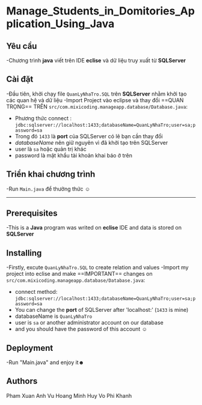 # Manage_Students_in_Domitories_Application_Using_Java
## Yêu cầu
-Chương trình **java** viết trên IDE **eclise** và dữ liệu truy xuất từ **SQLServer**

## Cài đặt
-Đầu tiên, khởi chạy file `QuanLyNhaTro.SQL` trên **SQLServer** nhằm khởi tạo các quan hệ và dữ liệu
-Import Project vào eclipse và thay đổi ==QUAN TRỌNG== TRÊN `src/com.mixicoding.manageapp.database/Database.java`:
  - Phương thức connect : `jdbc:sqlserver://localhost:1433;databaseName=QuanLyNhaTro;user=sa;password=sa`
  - Trong đó `1433` là **port** của SQLServer có lẽ bạn cần thay đổi 
  - *databaseName* nên giữ nguyên vì đã khởi tạo trên SQLServer
  - user là `sa` hoặc quản trị khác 
  - password là mật khẩu tài khoản khai báo ở trên
  
## Triển khai chương trình
-Run `Main.java` để thưởng thức ☺
___
## Prerequisites
-This is a **Java** program was writed on **eclise** IDE and data is stored on **SQLServer**

## Installing
-Firstly, excute `QuanLyNhaTro.SQL` to create relation and values
-Import my project into eclise and make ==IMPORTANT== changes on `src/com.mixicoding.manageapp.database/Database.java`:
  - connect method: `jdbc:sqlserver://localhost:1433;databaseName=QuanLyNhaTro;user=sa;password=sa`
  - You can change the **port** of SQLServer after 'localhost:' (`1433` is mine)
  - databaseName is `QuanLyNhaTro`
  - user is `sa` or another administrator account on our database
  - and you should have the password of this account ☺
  
  ## Deployment
 -Run "Main.java" and enjoy it☻
 
 ## Authors
 Pham Xuan Anh
 Vu Hoang Minh Huy
 Vo Phi Khanh
